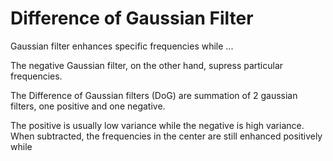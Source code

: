 # Difference of Gaussian Filter

Gaussian filter enhances specific frequencies while ...

The negative Gaussian filter, on the other hand, supress particular frequencies.

The Difference of Gaussian filters (DoG) are summation of 2 gaussian filters, one positive and one negative.

The positive is usually low variance while the negative is high variance. When subtracted, the frequencies
in the center are still enhanced positively while 
